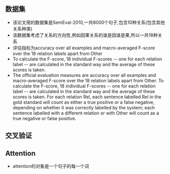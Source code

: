 ## 数据集
- 该论文用的数据集是SemEval-2010,一共8000个句子,包含10种关系(包含其他关系种类)
- 该数据集考虑了关系的方向性,例如因果关系的谁是因谁是果,所以一共18种关系
- 评估指标为accuracy over all examples and macro-averaged F-score over the 18 relation labels apart from Other
- To calculate the F-score, 18 individual F-scores -- one for each relation label -- are calculated in the standard way and the average of these scores is taken.
- The official evaluation measures are accuracy over all examples and macro-averaged F-score over the 18 relation labels apart from Other. To calculate the F-score, 18 individual F-scores -- one for each relation label -- are calculated in the standard way and the average of these scores is taken. For each relation Rel, each sentence labelled Rel in the gold standard will count as either a true positive or a false negative, depending on whether it was correctly labelled by the system; each sentence labelled with a different relation or with Other will count as a true negative or false positive.
## 交叉验证
## Attention
- attention的对象是一个句子的每一个词
